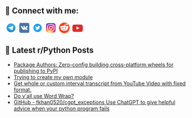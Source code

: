 ## 🔎 Connect with me:
[<img src="https://github.com/bullbesh/bullbesh/blob/main/images/Telegram.png" width="32" height="32" />](https://t.me/bullbesh)
[<img src="https://github.com/bullbesh/bullbesh/blob/main/images/VK.png" width="32" height="32" />](https://vk.com/bullbesh)
[<img src="https://github.com/bullbesh/bullbesh/blob/main/images/Twitter.png" width="32" height="32" />](https://twitter.com/bullbesh1)
[<img src="https://github.com/bullbesh/bullbesh/blob/main/images/Instagram.png" width="32" height="32" />](https://www.instagram.com/bullbesh)
[<img src="https://github.com/bullbesh/bullbesh/blob/main/images/Reddit.png" width="32" height="32" />](https://www.reddit.com/user/bullbesh)
[<img src="https://github.com/bullbesh/bullbesh/blob/main/images/YouTube.png" width="32" height="32" />](https://www.youtube.com/channel/UCtfjRs6uzgq5mfm8S06WTcg)

## 📕 Latest r/Python Posts
<!-- BLOG-POST-LIST:START -->
- [Package Authors: Zero-config building cross-platform wheels for publishing to PyPI](https://www.reddit.com/r/Python/comments/zf6qut/package_authors_zeroconfig_building_crossplatform/)
- [Trying to create my own module](https://www.reddit.com/r/Python/comments/zf5hg3/trying_to_create_my_own_module/)
- [Get whole or custom interval transcript from YouTube Video with fixed format.](https://www.reddit.com/r/Python/comments/zf55lf/get_whole_or_custom_interval_transcript_from/)
- [Do y&#39;all use Word Wrap?](https://www.reddit.com/r/Python/comments/zf4ymr/do_yall_use_word_wrap/)
- [GitHub - fkhan0520/cgpt_exceptions Use ChatGPT to give helpful advice when your python program fails](https://www.reddit.com/r/Python/comments/zf4tem/github_fkhan0520cgpt_exceptions_use_chatgpt_to/)
<!-- BLOG-POST-LIST:END -->
